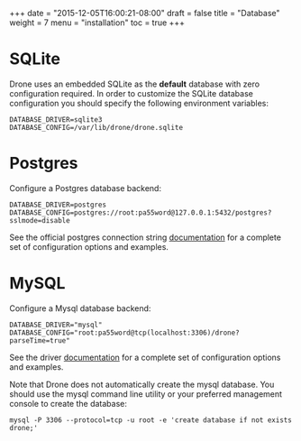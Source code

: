 +++
date = "2015-12-05T16:00:21-08:00"
draft = false
title = "Database"
weight = 7
menu = "installation"
toc = true
+++

# SQLite

Drone uses an embedded SQLite as the **default** database with zero configuration required. In order to customize the SQLite database configuration you should specify the following environment variables:

```
DATABASE_DRIVER=sqlite3
DATABASE_CONFIG=/var/lib/drone/drone.sqlite
```

# Postgres

Configure a Postgres database backend:

```
DATABASE_DRIVER=postgres
DATABASE_CONFIG=postgres://root:pa55word@127.0.0.1:5432/postgres?sslmode=disable
```

See the official postgres connection string [documentation](http://www.postgresql.org/docs/current/static/libpq-connect.html#LIBPQ-CONNSTRING) for a complete set of configuration options and examples.

# MySQL

Configure a Mysql database backend:

```
DATABASE_DRIVER="mysql"
DATABASE_CONFIG="root:pa55word@tcp(localhost:3306)/drone?parseTime=true"
```
See the driver [documentation](https://github.com/go-sql-driver/mysql#dsn-data-source-name) for a complete set of configuration options and examples.

Note that Drone does not automatically create the mysql database. You should use the mysql command line utility or your preferred management console to create the database:

```
mysql -P 3306 --protocol=tcp -u root -e 'create database if not exists drone;'
```
